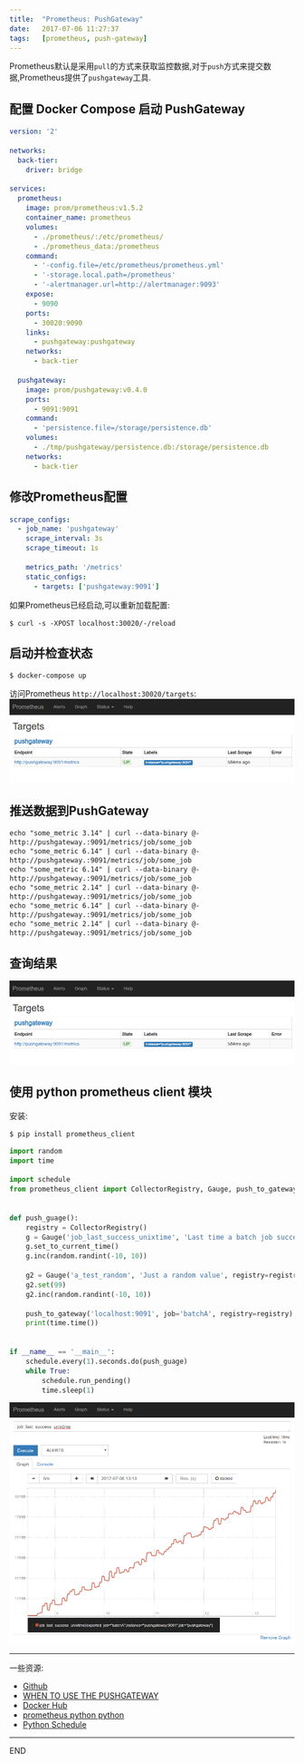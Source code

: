 ```yaml
---
title:  "Prometheus: PushGateway"
date:   2017-07-06 11:27:37
tags:   [prometheus, push-gateway]
---
```

Prometheus默认是采用`pull`的方式来获取监控数据,对于`push`方式来提交数据,Prometheus提供了`pushgateway`工具.

## 配置 Docker Compose 启动 PushGateway
```yml
version: '2'

networks:
  back-tier:
    driver: bridge
    
services:
  prometheus:
    image: prom/prometheus:v1.5.2
    container_name: prometheus
    volumes:
      - ./prometheus/:/etc/prometheus/
      - ./prometheus_data:/prometheus
    command:
      - '-config.file=/etc/prometheus/prometheus.yml'
      - '-storage.local.path=/prometheus'
      - '-alertmanager.url=http://alertmanager:9093'
    expose:
      - 9090
    ports:
      - 30020:9090
    links:
      - pushgateway:pushgateway
    networks:
      - back-tier

  pushgateway:
    image: prom/pushgateway:v0.4.0
    ports:
      - 9091:9091
    command:
      - 'persistence.file=/storage/persistence.db'
    volumes:
      - ./tmp/pushgateway/persistence.db:/storage/persistence.db
    networks:
      - back-tier
```

## 修改Prometheus配置
```yml
scrape_configs:
  - job_name: 'pushgateway'
    scrape_interval: 3s
    scrape_timeout: 1s

    metrics_path: '/metrics'
    static_configs:
      - targets: ['pushgateway:9091']
```

如果Prometheus已经启动,可以重新加载配置:
```shell
$ curl -s -XPOST localhost:30020/-/reload
```

## 启动并检查状态
```shell
$ docker-compose up
```
访问Prometheus `http://localhost:30020/targets`: 
![](./resources/prometheus-pushgateway/prometheus-targets.png)

## 推送数据到PushGateway

```shell
echo "some_metric 3.14" | curl --data-binary @- http://pushgateway.:9091/metrics/job/some_job
echo "some_metric 6.14" | curl --data-binary @- http://pushgateway.:9091/metrics/job/some_job
echo "some_metric 6.14" | curl --data-binary @- http://pushgateway.:9091/metrics/job/some_job
echo "some_metric 2.14" | curl --data-binary @- http://pushgateway.:9091/metrics/job/some_job
echo "some_metric 6.14" | curl --data-binary @- http://pushgateway.:9091/metrics/job/some_job
echo "some_metric 2.14" | curl --data-binary @- http://pushgateway.:9091/metrics/job/some_job
```
## 查询结果

![](./resources/prometheus-pushgateway/prometheus-targets.png)

## 使用 python prometheus client 模块
安装:
```shell
$ pip install prometheus_client
```
```python
import random
import time

import schedule
from prometheus_client import CollectorRegistry, Gauge, push_to_gateway


def push_guage():
    registry = CollectorRegistry()
    g = Gauge('job_last_success_unixtime', 'Last time a batch job successfully finished', registry=registry)
    g.set_to_current_time()
    g.inc(random.randint(-10, 10))

    g2 = Gauge('a_test_random', 'Just a random value', registry=registry)
    g2.set(99)
    g2.inc(random.randint(-10, 10))

    push_to_gateway('localhost:9091', job='batchA', registry=registry)
    print(time.time())


if __name__ == '__main__':
    schedule.every(1).seconds.do(push_guage)
    while True:
        schedule.run_pending()
        time.sleep(1)
```

![](./resources/prometheus-pushgateway/python-client.png)

---

一些资源:
- [Github](https://github.com/prometheus/pushgateway)
- [WHEN TO USE THE PUSHGATEWAY](https://prometheus.io/docs/practices/pushing/)
- [Docker Hub](https://hub.docker.com/r/prom/pushgateway/)
- [prometheus python python](https://github.com/prometheus/client_python)
- [Python Schedule](https://github.com/dbader/schedule)

---
END
